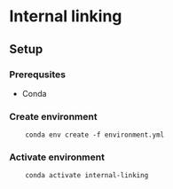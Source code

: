 # Internal linking

## Setup

### Prerequsites

- Conda

### Create environment

```
    conda env create -f environment.yml
```

### Activate environment

```
    conda activate internal-linking
```